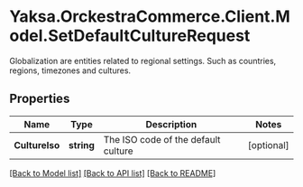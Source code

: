 # Yaksa.OrckestraCommerce.Client.Model.SetDefaultCultureRequest
Globalization are entities related to regional settings. Such as countries, regions, timezones and cultures.

## Properties

Name | Type | Description | Notes
------------ | ------------- | ------------- | -------------
**CultureIso** | **string** | The ISO code of the default culture | [optional] 

[[Back to Model list]](../README.md#documentation-for-models) [[Back to API list]](../README.md#documentation-for-api-endpoints) [[Back to README]](../README.md)


